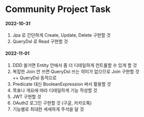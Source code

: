 # Community Project Task

#### 2022-10-31
1) Jpa 로 간단하게 Create, Update, Delete 구현할 것<br>
2) QueryDsl 로 Read 구현할 것
#### 2022-11-01
1) DDD 쓸거면 Entity 안에서 좀 더 디테일하게 컨트롤할 수 있게 할 것<br>
2) 복잡한 Join 안 쓰면 QueryDsl 쓰는 의미가 없으므로 Join 구현할 것<br>
 ++ QueryDsl 동적으로<br>
3) Predicate 대신 BooleanExpression 써서 활용할 것<br>
4) 목표나 개요에 따라 디테일하게 기능 작성할 것<br>
5) JWT 구현할 것<br>
6) OAuth2 로그인 구현할 것 (구글, 카카오톡)<br>
7) 기능별로 최대한 세세하게 주석을 달 것<br>
